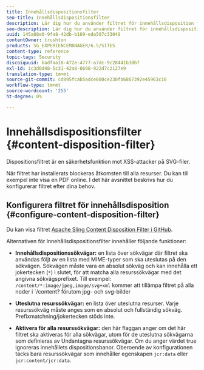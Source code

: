 ```yaml
---
title: Innehållsdispositionsfilter
seo-title: Innehållsdispositionsfilter
description: Lär dig hur du använder filtret för innehållsdisposition för att förhindra XSS-attacker.
seo-description: Lär dig hur du använder filtret för innehållsdisposition för att förhindra XSS-attacker.
uuid: 145a88e0-9fa8-42db-b189-eda507c33049
contentOwner: trushton
products: SG_EXPERIENCEMANAGER/6.5/SITES
content-type: reference
topic-tags: Security
discoiquuid: badfaa18-472e-4777-a7dc-9c28441b38b7
exl-id: 1c3d0d48-5c31-42a8-8698-922d7c2127e9
translation-type: tm+mt
source-git-commit: cd895fcab5adce600ce230fb6867392e45963c16
workflow-type: tm+mt
source-wordcount: '255'
ht-degree: 0%

---
```


# Innehållsdispositionsfilter {#content-disposition-filter}

Dispositionsfiltret är en säkerhetsfunktion mot XSS-attacker på SVG-filer.

När filtret har installerats blockeras åtkomsten till alla resurser. Du kan till exempel inte visa en PDF online. I det här avsnittet beskrivs hur du konfigurerar filtret efter dina behov.

## Konfigurera filtret för innehållsdisposition {#configure-content-disposition-filter}

Du kan visa filtret [Apache Sling Content Disposition Filter i GitHub](https://github.com/apache/sling-org-apache-sling-security/blob/master/src/main/java/org/apache/sling/security/impl/ContentDispositionFilterConfiguration.java).

Alternativen för Innehållsdispositionsfilter innehåller följande funktioner:

* **Innehållsdispositionssökvägar:** en lista över sökvägar där filtret ska användas följt av en lista med MIME-typer som ska uteslutas på den sökvägen. Sökvägen måste vara en absolut sökväg och kan innehålla ett jokertecken (`*`) i slutet, för att matcha alla resurssökvägar med det angivna sökvägsprefixet. Till exempel: `/content/*:image/jpeg,image/svg+xml` kommer att tillämpa filtret på alla noder i `/content? förutom jpg- och svg-bilder

* **Uteslutna resurssökvägar:** en lista över uteslutna resurser. Varje resurssökväg måste anges som en absolut och fullständig sökväg. Prefixmatchning/jokertecken stöds inte.

* **Aktivera för alla resurssökvägar:** den här flaggan anger om det här filtret ska aktiveras för alla sökvägar, utom för de uteslutna sökvägarna som definieras av Undantagna resurssökvägar. Om du anger värdet true ignoreras innehållets dispositionsbanor. Oberoende av konfigurationen täcks bara resurssökvägar som innehåller egenskapen `jcr:data` eller `jcr:content/jcr:data`.
